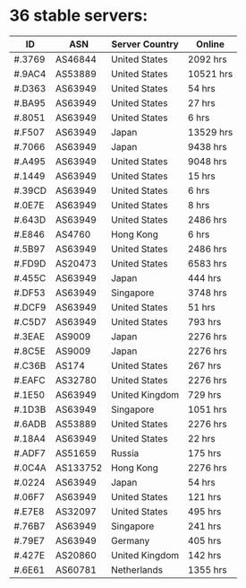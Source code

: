 # 36 stable servers:

| ID | ASN | Server Country | Online |
| ------ | ------ | ------ | ------ |
| #.3769 | AS46844 | United States | 2092 hrs |
| #.9AC4 | AS53889 | United States | 10521 hrs |
| #.D363 | AS63949 | United States | 54 hrs |
| #.BA95 | AS63949 | United States | 27 hrs |
| #.8051 | AS63949 | United States | 6 hrs |
| #.F507 | AS63949 | Japan | 13529 hrs |
| #.7066 | AS63949 | Japan | 9438 hrs |
| #.A495 | AS63949 | United States | 9048 hrs |
| #.1449 | AS63949 | United States | 15 hrs |
| #.39CD | AS63949 | United States | 6 hrs |
| #.0E7E | AS63949 | United States | 8 hrs |
| #.643D | AS63949 | United States | 2486 hrs |
| #.E846 | AS4760 | Hong Kong | 6 hrs |
| #.5B97 | AS63949 | United States | 2486 hrs |
| #.FD9D | AS20473 | United States | 6583 hrs |
| #.455C | AS63949 | Japan | 444 hrs |
| #.DF53 | AS63949 | Singapore | 3748 hrs |
| #.DCF9 | AS63949 | United States | 51 hrs |
| #.C5D7 | AS63949 | United States | 793 hrs |
| #.3EAE | AS9009 | Japan | 2276 hrs |
| #.8C5E | AS9009 | Japan | 2276 hrs |
| #.C36B | AS174 | United States | 267 hrs |
| #.EAFC | AS32780 | United States | 2276 hrs |
| #.1E50 | AS63949 | United Kingdom | 729 hrs |
| #.1D3B | AS63949 | Singapore | 1051 hrs |
| #.6ADB | AS53889 | United States | 2276 hrs |
| #.18A4 | AS63949 | United States | 22 hrs |
| #.ADF7 | AS51659 | Russia | 175 hrs |
| #.0C4A | AS133752 | Hong Kong | 2276 hrs |
| #.0224 | AS63949 | Japan | 54 hrs |
| #.06F7 | AS63949 | United States | 121 hrs |
| #.E7E8 | AS32097 | United States | 495 hrs |
| #.76B7 | AS63949 | Singapore | 241 hrs |
| #.79E7 | AS63949 | Germany | 405 hrs |
| #.427E | AS20860 | United Kingdom | 142 hrs |
| #.6E61 | AS60781 | Netherlands | 1355 hrs |

